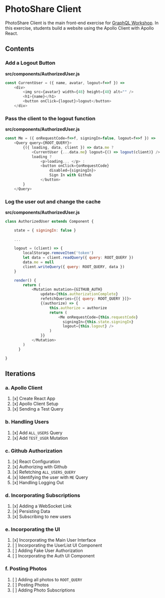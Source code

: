 PhotoShare Client
===============
PhotoShare Client is the main front-end  exercise for [GraphQL Workshop](https://www.graphqlworkshop.com). In this exercise, students build a website using the Apollo Client with Apollo React.

Contents
---------------

### Add a Logout Button

__src/components/AuthorizedUser.js__
```javascript
const CurrentUser = ({ name, avatar, logout=f=>f }) =>
    <div>
        <img src={avatar} width={48} height={48} alt="" />
        <h1>{name}</h1>
        <button onClick={logout}>logout</button>
    </div>
```

### Pass the client to the logout function

__src/components/AuthorizedUser.js__
```javascript
const Me = ({ onRequestCode=f=>f, signingIn=false, logout=f=>f }) =>
    <Query query={ROOT_QUERY}>
        {({ loading, data, client }) => data.me ?
            <CurrentUser {...data.me} logout={() => logout(client)} /> :
            loading ?
                <p>loading... </p> :
                <button onClick={onRequestCode}
                    disabled={signingIn}>
                    Sign In with Github
                </button>
        }
    </Query>
```

### Log the user out and change the cache

__src/components/AuthorizedUser.js__
```javascript
class AuthorizedUser extends Component {

    state = { signingIn: false }
    
    ...

    logout = (client) => {
        localStorage.removeItem('token')
        let data = client.readQuery({ query: ROOT_QUERY })
        data.me = null
        client.writeQuery({ query: ROOT_QUERY, data })
    }

    render() {
        return (
            <Mutation mutation={GITHUB_AUTH} 
                update={this.authorizationComplete} 
                refetchQueries={[{ query: ROOT_QUERY }]}>
                {(authorize) => {
                    this.authorize = authorize
                    return (
                        <Me onRequestCode={this.requestCode} 
                          signingIn={this.state.signingIn} 
                          logout={this.logout} />
                    )
                }}
            </Mutation>
        )
      }

}
```

Iterations
---------------

### a. Apollo Client

1. [x] Create React App
2. [x] Apollo Client Setup
3. [x] Sending a Test Query

### b. Handling Users

1. [x] Add `ALL_USERS` Query
2. [x] Add `TEST_USER` Mutation

### c. Github Authorization

1. [x] React Configuration
2. [x] Authorizing with Github
3. [x] Refetching `ALL_USERS_QUERY`
4. [x] Identifying the user with `ME` Query
5. [x] Handling Logging Out

### d. Incorporating Subscriptions

1. [x] Adding a WebSocket Link
2. [x] Persisting Data
3. [x] Subscribing to new users

### e. Incorporating the UI

1. [x] Incorporating the Main User Interface
2. [ ] Incorporating the UserList UI Component
3. [ ] Adding Fake User Authorization
4. [ ] Incorporating the Auth UI Component

### f. Posting Photos

1. [ ] Adding all photos to `ROOT_QUERY`
2. [ ] Posting Photos
3. [ ] Adding Photo Subscriptions
